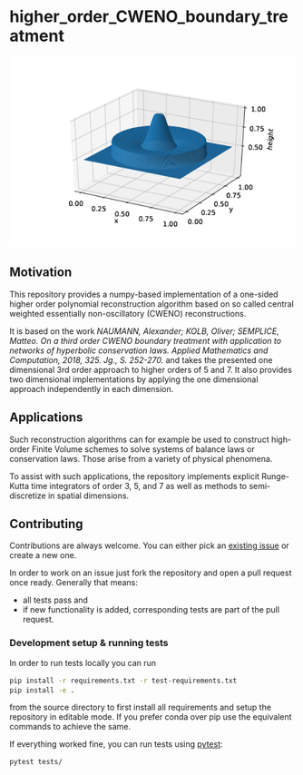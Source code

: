 # higher_order_CWENO_boundary_treatment

![Two dimensional shallow water equation](shallow_water_radial.png)

## Motivation

This repository provides a numpy-based implementation of a one-sided higher order polynomial reconstruction algorithm based on so called central weighted essentially non-oscillatory (CWENO) reconstructions.

It is based on the work *NAUMANN, Alexander; KOLB, Oliver; SEMPLICE, Matteo. On a third order CWENO boundary treatment with application to networks of hyperbolic conservation laws. Applied Mathematics and Computation, 2018, 325. Jg., S. 252-270.* and takes the presented one dimensional 3rd order approach to higher orders of 5 and 7. It also provides two dimensional implementations by applying the one dimensional approach independently in each dimension.

## Applications

Such reconstruction algorithms can for example be used to construct high-order Finite Volume schemes to solve systems of balance laws or conservation laws. Those arise from a variety of physical phenomena.

To assist with such applications, the repository implements explicit
Runge-Kutta time integrators of order 3, 5, and 7 as well as methods
to semi-discretize in spatial dimensions.

## Contributing

Contributions are always welcome. You can either pick an [existing issue](https://github.com/SvoONs/higher_order_CWENO_boundary_treatment/issues) or create a new one.

In order to work on an issue just fork the repository and open a pull request once ready. Generally that means:
* all tests pass and
* if new functionality is added, corresponding tests are part of the pull request.

### Development setup & running tests
In order to run tests locally you can run
```bash
pip install -r requirements.txt -r test-requirements.txt
pip install -e .
```
from the source directory to first install all requirements and setup the repository in editable mode. If you prefer conda over pip use the equivalent commands to achieve the same.

If everything worked fine, you can run tests using [pytest](https://docs.pytest.org/en/stable/):

```bash
pytest tests/
```
